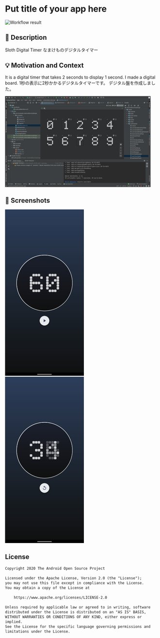 # Put title of your app here

<!--- Replace <OWNER> with your Github Username and <REPOSITORY> with the name of your repository. -->
<!--- You can find both of these in the url bar when you open your repository in github. -->
![Workflow result](https://github.com/keidroid/ComposeTimer/workflows/Check/badge.svg)

## :scroll: Description
<!--- Describe your app in one or two sentences -->
Sloth Digital Timer
なまけものデジタルタイマー

## :bulb: Motivation and Context
<!--- Optionally point readers to interesting parts of your submission. -->
<!--- What are you especially proud of? -->
It is a digital timer that takes 2 seconds to display 1 second.
I made a digital board.
1秒の表示に2秒かかるデジタルタイマーです。
デジタル盤を作成しました。

<img src="/results/preview.png" width="480">

## :camera_flash: Screenshots
<!-- You can add more screenshots here if you like -->
<img src="/results/screenshot_1.png" width="260">&emsp;<img src="/results/screenshot_2.png" width="260">

## License
```
Copyright 2020 The Android Open Source Project

Licensed under the Apache License, Version 2.0 (the "License");
you may not use this file except in compliance with the License.
You may obtain a copy of the License at

    https://www.apache.org/licenses/LICENSE-2.0

Unless required by applicable law or agreed to in writing, software
distributed under the License is distributed on an "AS IS" BASIS,
WITHOUT WARRANTIES OR CONDITIONS OF ANY KIND, either express or implied.
See the License for the specific language governing permissions and
limitations under the License.
```